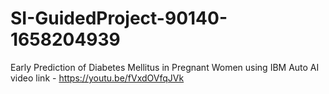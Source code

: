 # SI-GuidedProject-90140-1658204939
Early Prediction of Diabetes Mellitus in Pregnant Women using IBM Auto AI
video link - https://youtu.be/fVxdOVfqJVk
